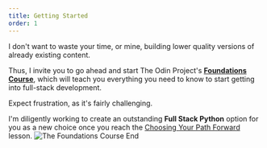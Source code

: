 ```yaml
---
title: Getting Started
order: 1
---
```

I don't want to waste your time, or mine, building lower quality versions of already existing content.

Thus, I invite you to go ahead and start The Odin Project's [**Foundations Course**](https://www.theodinproject.com/paths/foundations/courses/foundations), which will teach you everything you need to know to start getting into full-stack development.

Expect frustration, as it's fairly challenging.

I'm diligently working to create an outstanding **Full Stack Python** option for you as a new choice once you reach the [Choosing Your Path Forward](https://www.theodinproject.com/lessons/foundations-choose-your-path-forward) lesson.
![The Foundations Course End](https://cdn.statically.io/gh/ThePyoneerProject/course/stable/foundations/getting_started/img/top_foundations_course_finish.webp)

